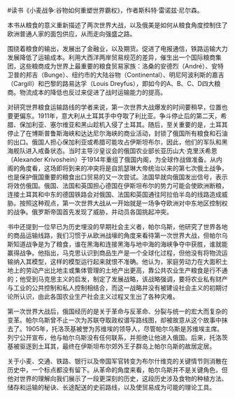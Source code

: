 #读书《小麦战争:谷物如何重塑世界霸权》，作者斯科特·雷诺兹·尼尔森。

本书从粮食的意义重新描述了两次世界大战，以及俄美是如何从粮食角度控制住了欧洲普通人家的面包供应，从而走向强盛之路。

围绕着粮食的输出，发展出了金融业，以及期货。促进了电报通信，铁路运输大力发展降低了运输成本。利用大西洋两岸贸易规范的差异，催生出一个国际粮商集团，这些粮商成为世界上最重要的粮食贸易家族：洛桑的安德烈（André）、安特卫普的邦吉（Bunge）、纽约市的大陆谷物（Continental）、明尼阿波利斯的嘉吉（Cargill）和巴黎的路易达孚（Louis Dreyfus），即如今的A、B、C、D四大粮商。物流成本的降低也反过来促进了战时运输能力的提高。

对研究世界粮食运输路线的学者来说，第一次世界大战爆发的时间要稍早，位置也要更偏东。1911年，意大利从土耳其手中夺取了利比亚。争斗停止后的第二天，希腊、保加利亚、塞尔维亚和黑山趁机入侵了土耳其。随后，至关重要的是，土耳其停止了在博斯普鲁斯海峡和达达尼尔海峡的商业活动，封锁了俄国所有粮食和石油的出口。俄国人担心保加利亚或希腊可能攻占伊斯坦布尔，因此，他们的军队和黑海舰队进入戒备状态。当时主导沙皇议会的俄国农业部长亚历山大·克里沃希恩（Alexander Krivoshein）于1914年重组了俄国内阁，为全球作战做准备。从内阁的角度看，这场即将到来的冲突将是自凯瑟琳大帝统治以来的第七次俄土战争，也是保护俄国重要的粮食出口贸易的又一次尝试。法国早就向俄国发出信号，表示将效仿俄国。俄国、法国和英国担心德国在伊斯坦布尔的势力可能会使欧洲断粮，连接土耳其和中东的德国铁路会对俄国、法国和英国通往阿拉伯半岛的线路造成威胁。按照这种观点，第一次世界大战从一开始就是一场争夺欧洲对中东地区控制权的战争。俄罗斯帝国首先发现了威胁，并动员各国挑起冲突。

书中还提到一位早已为历史埋没的早期社会主义者，帕尔乌斯，他研究了世界各地的商品运输线路，我们习惯于从欧洲战壕的角度来看待第一次世界大战，但帕尔乌斯知道战争是为了粮食，谁在黑海和连接黑海与地中海的海峡争夺中获胜，谁就能赢得战争。他指出，马克思认识到商品生产是一个全球化过程，但他没有将物流运输纳入其模型，这样的模型运行起来就恨不准确。他认为，家庭劳动力在大面积土地上的劳动产出比地主或集体管理的土地产出更高，靠公共农业生产粮食是行不通的；他受到马克思主义的启发，制定了发展战略，该战略强调，要将农业私有财产与工业的公共控制和私人控制相结合，而这一战略并没有被建设社会主义的初期讨论所认识，由此各国农业生产社会主义过程又生出了各种灾难。

第一次世界大战后，俄国经历的是关于革命与反革命、分裂与统一的宏大而复杂的变革。帕尔乌斯曾不止一次为苏联夺取政权谱写路线图，却被故意从这个故事中抹去了。1905年，托洛茨基被誉为苏维埃的领导人，尽管帕尔乌斯是苏维埃主席。列宁公开宣布，他与帕尔乌斯没有任何联系，并拒绝让他进入俄国。后来，托洛茨基被驱逐到土耳其，最终在伊斯坦布尔郊外王子群岛上帕尔乌斯的故居定居。

关于小麦、交通、铁路、银行以及帝国军官转变为布尔什维克的关键情节则消散在历史中，一个标点都没有留下。从革命的角度来看，帕尔乌斯并不是关键角色，但他对世界的理解向我们展示了一段更深刻的历史，这段历史涉及食物的种植方法、储存和运输的秘诀、长途配送的史前路线，以及使贸易成为可能的理论工具。